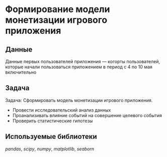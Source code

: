 # Формирование модели монетизации игрового приложения


## Данные

Данные первых пользователей приложения — когорты пользователей, которые начали пользоваться приложением в период с 4 по 10 мая включительно

## Задача

Задача: Сформировать модель монетизации игрового приложения.
- Провести исследовательский анализ данных
- Проанализивать влияние событий на совершение целевого события
- Проверить статистические гипотезы  

## Используемые библиотеки
*pandas*, *scipy*, *numpy*, *matplotlib*, *seaborn*
